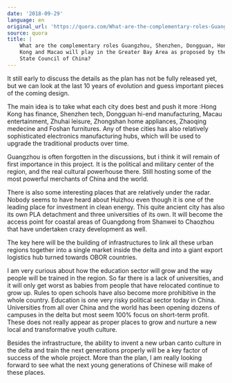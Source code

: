 ```yaml
---
date: '2018-09-29'
language: en
original_url: 'https://quora.com/What-are-the-complementary-roles-Guangzhou-Shenzhen-Dongguan-Hong-Kong-and-Macao-will-play-in-the-Greater-Bay-Area-as-proposed-by-the-State-Council-of-China/answer/Clément-Renaud'
source: quora
title: |
    What are the complementary roles Guangzhou, Shenzhen, Dongguan, Hong
    Kong and Macao will play in the Greater Bay Area as proposed by the
    State Council of China?
---
```


It still early to discuss the details as the plan has not be fully
released yet, but we can look at the last 10 years of evolution and
guess important pieces of the coming design.

The main idea is to take what each city does best and push it more :Hong
Kong has finance, Shenzhen tech, Dongguan hi-end manufacturing, Macau
entertainment, Zhuhai leisure, Zhongshan home appliances, Zhaoqing
medecine and Foshan furnitures. Any of these cities has also relatively
sophisticated electronics manufacturing hubs, which will be used to
upgrade the traditional products over time.

Guangzhou is often forgotten in the discussions, but i think it will
remain of first importance in this project. It is the political and
military center of the region, and the real cultural powerhouse there.
Still hosting some of the most powerful merchants of China and the
world.

There is also some interesting places that are relatively under the
radar. Nobody seems to have heard about Huizhou even though it is one of
the leading place for investment in clean energy. This quite ancient
city has also its own PLA detachment and three universities of its own.
It will become the access point for coastal areas of Guangdong from
Shanwei to Chaozhou that have undertaken crazy development as well.

The key here will be the building of infrastructures to link all these
urban regions together into a single market inside the delta and into a
giant export logistics hub turned towards OBOR countries.

I am very curious about how the education sector will grow and the way
people will be trained in the region. So far there is a lack of
universities, and it will only get worst as babies from people that have
relocated continue to grow up. Rules to open schools have also become
more prohibitive in the whole country. Education is one very risky
political sector today in China. Universities from all over China and
the world has been opening dozens of campuses in the delta but most seem
100% focus on short-term profit. These does not really appear as proper
places to grow and nurture a new local and transformative youth culture.

Besides the infrastructure, the ability to invent a new urban canto
culture in the delta and train the next generations properly will be a
key factor of success of the whole project. More than the plan, I am
really looking forward to see what the next young generations of Chinese
will make of these places.
